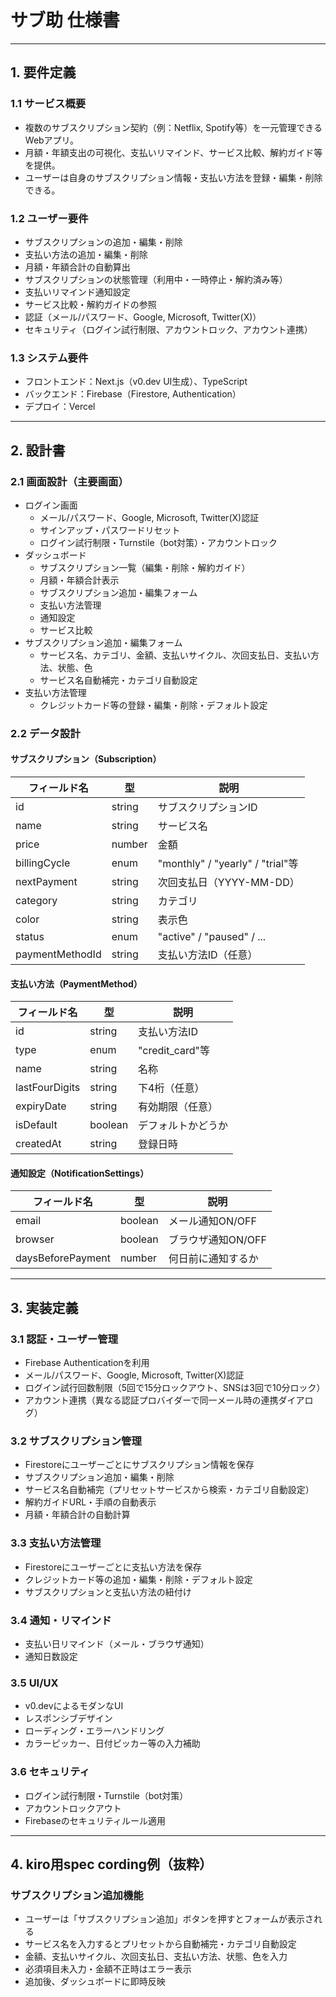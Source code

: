 # サブ助 仕様書

---

## 1. 要件定義

### 1.1 サービス概要
- 複数のサブスクリプション契約（例：Netflix, Spotify等）を一元管理できるWebアプリ。
- 月額・年額支出の可視化、支払いリマインド、サービス比較、解約ガイド等を提供。
- ユーザーは自身のサブスクリプション情報・支払い方法を登録・編集・削除できる。

### 1.2 ユーザー要件
- サブスクリプションの追加・編集・削除
- 支払い方法の追加・編集・削除
- 月額・年額合計の自動算出
- サブスクリプションの状態管理（利用中・一時停止・解約済み等）
- 支払いリマインド通知設定
- サービス比較・解約ガイドの参照
- 認証（メール/パスワード、Google, Microsoft, Twitter(X)）
- セキュリティ（ログイン試行制限、アカウントロック、アカウント連携）

### 1.3 システム要件
- フロントエンド：Next.js（v0.dev UI生成）、TypeScript
- バックエンド：Firebase（Firestore, Authentication）
- デプロイ：Vercel

---

## 2. 設計書

### 2.1 画面設計（主要画面）

- ログイン画面
  - メール/パスワード、Google, Microsoft, Twitter(X)認証
  - サインアップ・パスワードリセット
  - ログイン試行制限・Turnstile（bot対策）・アカウントロック
- ダッシュボード
  - サブスクリプション一覧（編集・削除・解約ガイド）
  - 月額・年額合計表示
  - サブスクリプション追加・編集フォーム
  - 支払い方法管理
  - 通知設定
  - サービス比較
- サブスクリプション追加・編集フォーム
  - サービス名、カテゴリ、金額、支払いサイクル、次回支払日、支払い方法、状態、色
  - サービス名自動補完・カテゴリ自動設定
- 支払い方法管理
  - クレジットカード等の登録・編集・削除・デフォルト設定

### 2.2 データ設計

#### サブスクリプション（Subscription）
| フィールド名         | 型         | 説明                                 |
|----------------------|------------|--------------------------------------|
| id                   | string     | サブスクリプションID                 |
| name                 | string     | サービス名                           |
| price                | number     | 金額                                 |
| billingCycle         | enum       | "monthly" / "yearly" / "trial"等     |
| nextPayment          | string     | 次回支払日（YYYY-MM-DD）             |
| category             | string     | カテゴリ                             |
| color                | string     | 表示色                               |
| status               | enum       | "active" / "paused" / ...            |
| paymentMethodId      | string     | 支払い方法ID（任意）                 |

#### 支払い方法（PaymentMethod）
| フィールド名         | 型         | 説明                                 |
|----------------------|------------|--------------------------------------|
| id                   | string     | 支払い方法ID                         |
| type                 | enum       | "credit_card"等                      |
| name                 | string     | 名称                                 |
| lastFourDigits       | string     | 下4桁（任意）                        |
| expiryDate           | string     | 有効期限（任意）                     |
| isDefault            | boolean    | デフォルトかどうか                   |
| createdAt            | string     | 登録日時                             |

#### 通知設定（NotificationSettings）
| フィールド名         | 型         | 説明                                 |
|----------------------|------------|--------------------------------------|
| email                | boolean    | メール通知ON/OFF                     |
| browser              | boolean    | ブラウザ通知ON/OFF                   |
| daysBeforePayment    | number     | 何日前に通知するか                   |

---

## 3. 実装定義

### 3.1 認証・ユーザー管理
- Firebase Authenticationを利用
- メール/パスワード、Google, Microsoft, Twitter(X)認証
- ログイン試行回数制限（5回で15分ロックアウト、SNSは3回で10分ロック）
- アカウント連携（異なる認証プロバイダーで同一メール時の連携ダイアログ）

### 3.2 サブスクリプション管理
- Firestoreにユーザーごとにサブスクリプション情報を保存
- サブスクリプション追加・編集・削除
- サービス名自動補完（プリセットサービスから検索・カテゴリ自動設定）
- 解約ガイドURL・手順の自動表示
- 月額・年額合計の自動計算

### 3.3 支払い方法管理
- Firestoreにユーザーごとに支払い方法を保存
- クレジットカード等の追加・編集・削除・デフォルト設定
- サブスクリプションと支払い方法の紐付け

### 3.4 通知・リマインド
- 支払い日リマインド（メール・ブラウザ通知）
- 通知日数設定

### 3.5 UI/UX
- v0.devによるモダンなUI
- レスポンシブデザイン
- ローディング・エラーハンドリング
- カラーピッカー、日付ピッカー等の入力補助

### 3.6 セキュリティ
- ログイン試行制限・Turnstile（bot対策）
- アカウントロックアウト
- Firebaseのセキュリティルール適用

---

## 4. kiro用spec cording例（抜粋）

### サブスクリプション追加機能

- ユーザーは「サブスクリプション追加」ボタンを押すとフォームが表示される
- サービス名を入力するとプリセットから自動補完・カテゴリ自動設定
- 金額、支払いサイクル、次回支払日、支払い方法、状態、色を入力
- 必須項目未入力・金額不正時はエラー表示
- 追加後、ダッシュボードに即時反映 